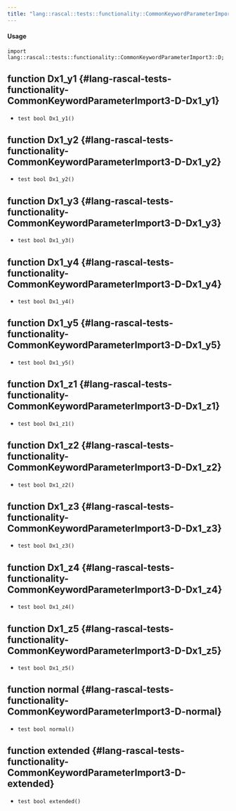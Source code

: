 ```yaml
---
title: "lang::rascal::tests::functionality::CommonKeywordParameterImport3::D"
---
```


#### Usage

`import lang::rascal::tests::functionality::CommonKeywordParameterImport3::D;`


## function Dx1_y1 {#lang-rascal-tests-functionality-CommonKeywordParameterImport3-D-Dx1_y1}

* ``test bool Dx1_y1()``

## function Dx1_y2 {#lang-rascal-tests-functionality-CommonKeywordParameterImport3-D-Dx1_y2}

* ``test bool Dx1_y2()``

## function Dx1_y3 {#lang-rascal-tests-functionality-CommonKeywordParameterImport3-D-Dx1_y3}

* ``test bool Dx1_y3()``

## function Dx1_y4 {#lang-rascal-tests-functionality-CommonKeywordParameterImport3-D-Dx1_y4}

* ``test bool Dx1_y4()``

## function Dx1_y5 {#lang-rascal-tests-functionality-CommonKeywordParameterImport3-D-Dx1_y5}

* ``test bool Dx1_y5()``

## function Dx1_z1 {#lang-rascal-tests-functionality-CommonKeywordParameterImport3-D-Dx1_z1}

* ``test bool Dx1_z1()``

## function Dx1_z2 {#lang-rascal-tests-functionality-CommonKeywordParameterImport3-D-Dx1_z2}

* ``test bool Dx1_z2()``

## function Dx1_z3 {#lang-rascal-tests-functionality-CommonKeywordParameterImport3-D-Dx1_z3}

* ``test bool Dx1_z3()``

## function Dx1_z4 {#lang-rascal-tests-functionality-CommonKeywordParameterImport3-D-Dx1_z4}

* ``test bool Dx1_z4()``

## function Dx1_z5 {#lang-rascal-tests-functionality-CommonKeywordParameterImport3-D-Dx1_z5}

* ``test bool Dx1_z5()``

## function normal {#lang-rascal-tests-functionality-CommonKeywordParameterImport3-D-normal}

* ``test bool normal()``

## function extended {#lang-rascal-tests-functionality-CommonKeywordParameterImport3-D-extended}

* ``test bool extended()``

